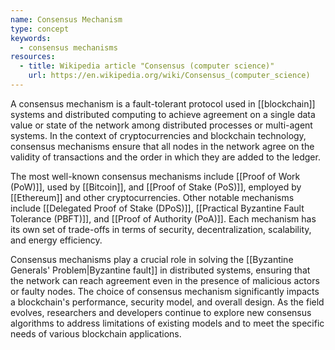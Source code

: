 ```yaml
---
name: Consensus Mechanism
type: concept
keywords:
  - consensus mechanisms
resources:
  - title: Wikipedia article "Consensus (computer science)"
    url: https://en.wikipedia.org/wiki/Consensus_(computer_science)
---
```


A consensus mechanism is a fault-tolerant protocol used in [[blockchain]] systems and distributed computing to achieve agreement on a single data value or state of the network among distributed processes or multi-agent systems. In the context of cryptocurrencies and blockchain technology, consensus mechanisms ensure that all nodes in the network agree on the validity of transactions and the order in which they are added to the ledger.

The most well-known consensus mechanisms include [[Proof of Work (PoW)]], used by [[Bitcoin]], and [[Proof of Stake (PoS)]], employed by [[Ethereum]] and other cryptocurrencies. Other notable mechanisms include [[Delegated Proof of Stake (DPoS)]], [[Practical Byzantine Fault Tolerance (PBFT)]], and [[Proof of Authority (PoA)]]. Each mechanism has its own set of trade-offs in terms of security, decentralization, scalability, and energy efficiency.

Consensus mechanisms play a crucial role in solving the [[Byzantine Generals' Problem|Byzantine fault]] in distributed systems, ensuring that the network can reach agreement even in the presence of malicious actors or faulty nodes. The choice of consensus mechanism significantly impacts a blockchain's performance, security model, and overall design. As the field evolves, researchers and developers continue to explore new consensus algorithms to address limitations of existing models and to meet the specific needs of various blockchain applications.